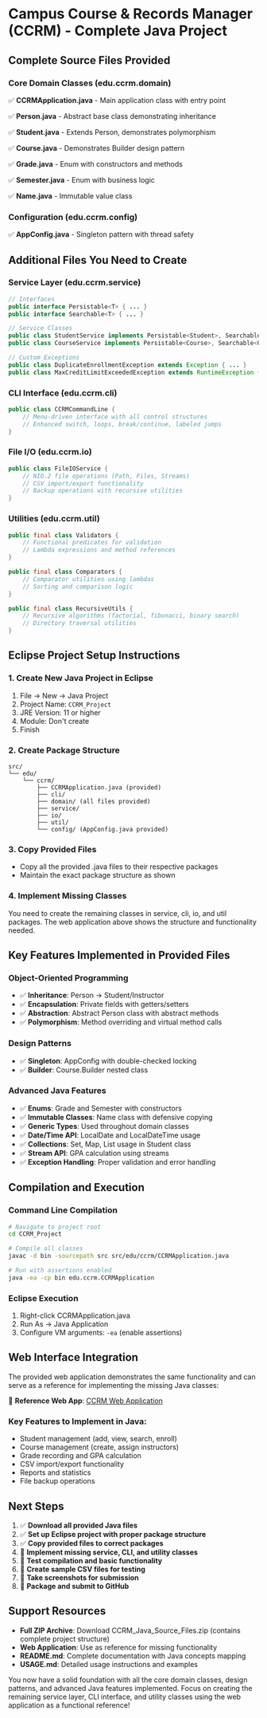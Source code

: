 # Campus Course & Records Manager (CCRM) - Complete Java Project
## Complete Source Files Provided
### Core Domain Classes (edu.ccrm.domain)
✅ **CCRMApplication.java** - Main application class with entry point

✅ **Person.java** - Abstract base class demonstrating inheritance

✅ **Student.java** - Extends Person, demonstrates polymorphism

✅ **Course.java** - Demonstrates Builder design pattern

✅ **Grade.java** - Enum with constructors and methods

✅ **Semester.java** - Enum with business logic

✅ **Name.java** - Immutable value class


### Configuration (edu.ccrm.config)
✅ **AppConfig.java** - Singleton pattern with thread safety

## Additional Files You Need to Create

### Service Layer (edu.ccrm.service)
```java
// Interfaces
public interface Persistable<T> { ... }
public interface Searchable<T> { ... }

// Service Classes
public class StudentService implements Persistable<Student>, Searchable<Student> { ... }
public class CourseService implements Persistable<Course>, Searchable<Course> { ... }

// Custom Exceptions
public class DuplicateEnrollmentException extends Exception { ... }
public class MaxCreditLimitExceededException extends RuntimeException { ... }
```

### CLI Interface (edu.ccrm.cli)
```java
public class CCRMCommandLine {
    // Menu-driven interface with all control structures
    // Enhanced switch, loops, break/continue, labeled jumps
}
```

### File I/O (edu.ccrm.io)
```java
public class FileIOService {
    // NIO.2 file operations (Path, Files, Streams)
    // CSV import/export functionality
    // Backup operations with recursive utilities
}
```

### Utilities (edu.ccrm.util)
```java
public final class Validators {
    // Functional predicates for validation
    // Lambda expressions and method references
}

public final class Comparators {
    // Comparator utilities using lambdas
    // Sorting and comparison logic
}

public final class RecursiveUtils {
    // Recursive algorithms (factorial, fibonacci, binary search)
    // Directory traversal utilities
}
```

## Eclipse Project Setup Instructions

### 1. Create New Java Project in Eclipse
1. File → New → Java Project
2. Project Name: `CCRM_Project`  
3. JRE Version: 11 or higher
4. Module: Don't create
5. Finish

### 2. Create Package Structure
```
src/
└── edu/
    └── ccrm/
        ├── CCRMApplication.java (provided)
        ├── cli/
        ├── domain/ (all files provided)
        ├── service/
        ├── io/
        ├── util/
        └── config/ (AppConfig.java provided)
```

### 3. Copy Provided Files
- Copy all the provided .java files to their respective packages
- Maintain the exact package structure as shown

### 4. Implement Missing Classes
You need to create the remaining classes in service, cli, io, and util packages. The web application above shows the structure and functionality needed.

## Key Features Implemented in Provided Files

### Object-Oriented Programming
- ✅ **Inheritance**: Person → Student/Instructor
- ✅ **Encapsulation**: Private fields with getters/setters  
- ✅ **Abstraction**: Abstract Person class with abstract methods
- ✅ **Polymorphism**: Method overriding and virtual method calls

### Design Patterns
- ✅ **Singleton**: AppConfig with double-checked locking
- ✅ **Builder**: Course.Builder nested class

### Advanced Java Features
- ✅ **Enums**: Grade and Semester with constructors
- ✅ **Immutable Classes**: Name class with defensive copying
- ✅ **Generic Types**: Used throughout domain classes
- ✅ **Date/Time API**: LocalDate and LocalDateTime usage
- ✅ **Collections**: Set, Map, List usage in Student class
- ✅ **Stream API**: GPA calculation using streams
- ✅ **Exception Handling**: Proper validation and error handling

## Compilation and Execution

### Command Line Compilation
```bash
# Navigate to project root
cd CCRM_Project

# Compile all classes
javac -d bin -sourcepath src src/edu/ccrm/CCRMApplication.java

# Run with assertions enabled
java -ea -cp bin edu.ccrm.CCRMApplication
```

### Eclipse Execution
1. Right-click CCRMApplication.java
2. Run As → Java Application
3. Configure VM arguments: `-ea` (enable assertions)

## Web Interface Integration

The provided web application demonstrates the same functionality and can serve as a reference for implementing the missing Java classes:

🔗 **Reference Web App**: [CCRM Web Application](https://ppl-ai-code-interpreter-files.s3.amazonaws.com/web/direct-files/6bf7babff36140b605fa4f6693d86bc3/a2761dc8-3086-4d6f-9b78-0dde7172624d/index.html)

### Key Features to Implement in Java:
- Student management (add, view, search, enroll)
- Course management (create, assign instructors)
- Grade recording and GPA calculation  
- CSV import/export functionality
- Reports and statistics
- File backup operations

## Next Steps

1. ✅ **Download all provided Java files**
2. ✅ **Set up Eclipse project with proper package structure**  
3. ✅ **Copy provided files to correct packages**
4. 🔄 **Implement missing service, CLI, and utility classes**
5. 🔄 **Test compilation and basic functionality**
6. 🔄 **Create sample CSV files for testing**
7. 🔄 **Take screenshots for submission**
8. 🔄 **Package and submit to GitHub**

## Support Resources

- **Full ZIP Archive**: Download CCRM_Java_Source_Files.zip (contains complete project structure)
- **Web Application**: Use as reference for missing functionality
- **README.md**: Complete documentation with Java concepts mapping
- **USAGE.md**: Detailed usage instructions and examples

You now have a solid foundation with all the core domain classes, design patterns, and advanced Java features implemented. Focus on creating the remaining service layer, CLI interface, and utility classes using the web application as a functional reference!
#

